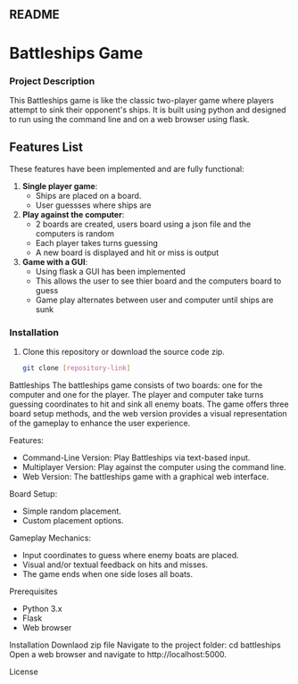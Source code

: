 
## README
# Battleships Game

### Project Description
This Battleships game is like the classic two-player game where players attempt to sink their opponent's ships. It is built using python and designed to run using the command line and on a web browser using flask.

## Features List
These features have been implemented and are fully functional:
1. **Single player game**:
   - Ships are placed on a board.
   - User guessses where ships are
2. **Play against the computer**:
   - 2 boards are created, users board using a json file and the computers is random
   - Each player takes turns guessing
   - A new board is displayed and hit or miss is output
3. **Game with a GUI**:
   - Using flask a GUI has been implemented
   - This allows the user to see thier board and the computers board to guess
   - Game play alternates between user and computer until ships are sunk

### Installation
1. Clone this repository or download the source code zip.
   ```bash
   git clone [repository-link]
Battleships
The battleships game consists of two boards: one for the computer and one for the player. The player and computer take turns guessing coordinates to hit and sink all enemy boats. The game offers three board setup methods, and the web version provides a visual representation of the gameplay to enhance the user experience.


Features:
- Command-Line Version: Play Battleships via text-based input.
- Multiplayer Version: Play against the computer using the command line.
- Web Version: The battleships game with a graphical web interface.

Board Setup:
- Simple random placement.
- Custom placement options.

Gameplay Mechanics:
- Input coordinates to guess where enemy boats are placed.
- Visual and/or textual feedback on hits and misses.
- The game ends when one side loses all boats.

Prerequisites
- Python 3.x
- Flask
- Web browser


Installation
Downlaod zip file
Navigate to the project folder: cd battleships
Open a web browser and navigate to http://localhost:5000.


License
